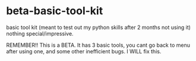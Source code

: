 # beta-basic-tool-kit
basic tool kit (meant to test out my python skills after 2 months not using it) nothing special/impressive.

REMEMBER!! This is a BETA. It has 3 basic tools, you cant go back to menu after using one, and some other inefficient bugs. I WILL fix this. 
